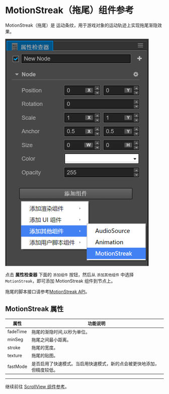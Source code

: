 # MotionStreak（拖尾）组件参考

MotionStreak（拖尾）是 运动条纹，用于游戏对象的运动轨迹上实现拖尾渐隐效果。

![add motionStreak](motion-streak/add-motion-streak.png)

点击 **属性检查器** 下面的 `添加组件` 按钮，然后从 `添加其他组件` 中选择 `MotionStreak`，即可添加 MotionStreak 组件到节点上。

拖尾的脚本接口请参考[MotionStreak API](../api/classes/MotionStreak.html)。

## MotionStreak 属性

| 属性 |   功能说明
| -------------- | ----------- |
| fadeTime | 拖尾的渐隐时间,以秒为单位。|
| minSeg   | 拖尾之间最小距离。|
| stroke   | 拖尾的宽度。|
| texture  | 拖尾的贴图。|
| fastMode | 是否启用了快速模式。当启用快速模式，新的点会被更快地添加，但精度较低。|
---

继续前往 [ScrollView 组件参考](scrollview.md)。